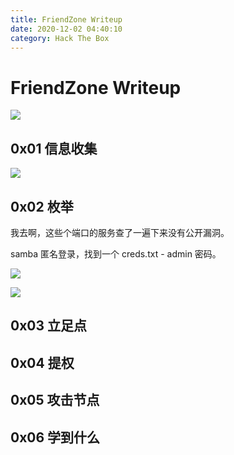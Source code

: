 ```yaml
---
title: FriendZone Writeup
date: 2020-12-02 04:40:10
category: Hack The Box
---
```


# FriendZone Writeup

![](./0.png)

## 0x01 信息收集

![](./1.png)

## 0x02 枚举
我去啊，这些个端口的服务查了一遍下来没有公开漏洞。

samba 匿名登录，找到一个 creds.txt - admin 密码。

![](./3.png)

![](./4.png)

## 0x03 立足点

## 0x04 提权

## 0x05 攻击节点

## 0x06 学到什么 